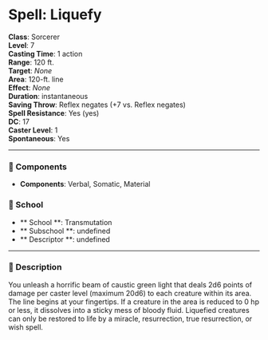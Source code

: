 
# Spell: Liquefy
**Class**: Sorcerer  
**Level**: 7  
**Casting Time**: 1 action  
**Range**: 120 ft.  
**Target**: _None_  
**Area**: 120-ft. line  
**Effect**: _None_  
**Duration**: instantaneous  
**Saving Throw**: Reflex negates (+7 vs. Reflex negates)  
**Spell Resistance**: Yes (yes)  
**DC**: 17  
**Caster Level**: 1  
**Spontaneous**: Yes

---

### 🔮 Components
- **Components**: Verbal, Somatic, Material

### 🏫 School
- ** School **: Transmutation
- ** Subschool **: undefined
- ** Descriptor **: undefined
---

### 📜 Description
You unleash a horrific beam of caustic green light that deals 2d6 points of damage per caster level (maximum 20d6) to each creature within its area. The line begins at your fingertips. If a creature in the area is reduced to 0 hp or less, it dissolves into a sticky mess of bloody fluid. Liquefied creatures can only be restored to life by a miracle, resurrection, true resurrection, or wish spell.
